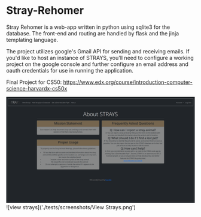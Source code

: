 # Stray-Rehomer
Stray Rehomer is a web-app written in python using sqlite3 for the database. The front-end and routing are handled by flask and the jinja templating language.

The project utilizes google's Gmail API for sending and receiving emails. If you'd like to host an instance of STRAYS, you'll need to configure a working project on the google console and further configure an email address and oauth credentials for use in running the application.

Final Project for CS50: https://www.edx.org/course/introduction-computer-science-harvardx-cs50x

![about](./tests/screenshots/about.png)
![view strays]('./tests/screenshots/View Strays.png')
